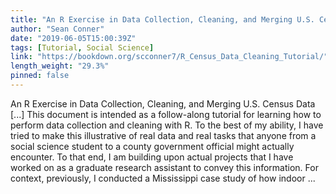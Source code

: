 ```yaml
---
title: "An R Exercise in Data Collection, Cleaning, and Merging U.S. Census Data"
author: "Sean Conner"
date: "2019-06-05T15:00:39Z"
tags: [Tutorial, Social Science]
link: "https://bookdown.org/scconner7/R_Census_Data_Cleaning_Tutorial/"
length_weight: "29.3%"
pinned: false
---
```


An R Exercise in Data Collection, Cleaning, and Merging U.S. Census Data [...] This document is intended as a follow-along tutorial for learning how to perform data collection and cleaning with R. To the best of my ability, I have tried to make this illustrative of real data and real tasks that anyone from a social science student to a county government official might actually encounter. To that end, I am building upon actual projects that I have worked on as a graduate research assistant to convey this information. For context, previously, I conducted a Mississippi case study of how indoor ...
